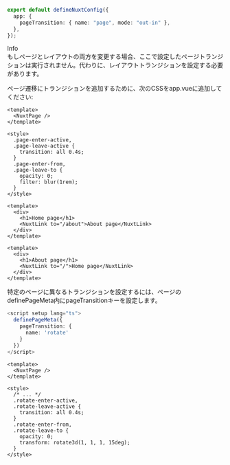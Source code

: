 ```ts [nuxt.config.ts]
export default defineNuxtConfig({
  app: {
    pageTransition: { name: "page", mode: "out-in" },
  },
});
```

<div class="flex p-4 mb-4 text-sm text-blue-800 rounded-lg bg-blue-50 dark:bg-gray-800 dark:text-blue-400" role="alert">
<span class="sr-only">Info</span>
<div>もしページとレイアウトの両方を変更する場合、ここで設定したページトランジションは実行されません。代わりに、レイアウトトランジションを設定する必要があります。</div>
</div>

<p>ページ遷移にトランジションを追加するために、次のCSSをapp.vueに追加してください:</P>

```vue [app.vue]
<template>
  <NuxtPage />
</template>

<style>
  .page-enter-active,
  .page-leave-active {
    transition: all 0.4s;
  }
  .page-enter-from,
  .page-leave-to {
    opacity: 0;
    filter: blur(1rem);
  }
</style>
```

```vue [pages/index.vue]
<template>
  <div>
    <h1>Home page</h1>
    <NuxtLink to="/about">About page</NuxtLink>
  </div>
</template>
```

```vue [pages/about.vue]
<template>
  <div>
    <h1>About page</h1>
    <NuxtLink to="/">Home page</NuxtLink>
  </div>
</template>
```

<p>特定のページに異なるトランジションを設定するには、ページのdefinePageMeta内にpageTransitionキーを設定します。</p>

```ts [pages/about.vue]
<script setup lang="ts">
  definePageMeta({
    pageTransition: {
      name: 'rotate'
    }
  })
</script>
```

```vue [app.vue]
<template>
  <NuxtPage />
</template>

<style>
  /* ... */
  .rotate-enter-active,
  .rotate-leave-active {
    transition: all 0.4s;
  }
  .rotate-enter-from,
  .rotate-leave-to {
    opacity: 0;
    transform: rotate3d(1, 1, 1, 15deg);
  }
</style>
```
